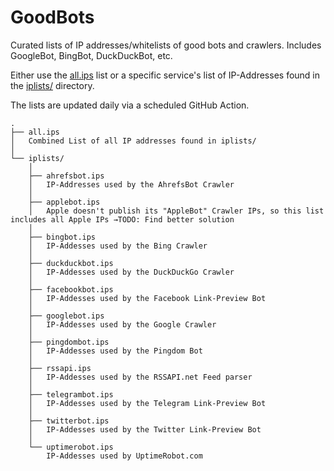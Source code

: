 # GoodBots
Curated lists of IP addresses/whitelists of good bots and crawlers. Includes GoogleBot, BingBot, DuckDuckBot, etc.

Either use the [all.ips](all.ips) list or a specific service's list of IP-Addresses found in the [iplists/](iplists/) directory.

The lists are updated daily via a scheduled GitHub Action.
<!-- TODO: Better Readme -->
  
```
.
├── all.ips 
│   Combined List of all IP addresses found in iplists/
│
└── iplists/
    │
    ├── ahrefsbot.ips
    │   IP-Addresses used by the AhrefsBot Crawler
    │   
    ├── applebot.ips
    │   Apple doesn't publish its "AppleBot" Crawler IPs, so this list includes all Apple IPs →TODO: Find better solution
    │   
    ├── bingbot.ips
    │   IP-Addesses used by the Bing Crawler
    │   
    ├── duckduckbot.ips
    │   IP-Addesses used by the DuckDuckGo Crawler
    │   
    ├── facebookbot.ips
    │   IP-Addesses used by the Facebook Link-Preview Bot
    │   
    ├── googlebot.ips
    │   IP-Addesses used by the Google Crawler
    │   
    ├── pingdombot.ips
    │   IP-Addesses used by the Pingdom Bot
    │   
    ├── rssapi.ips
    │   IP-Addesses used by the RSSAPI.net Feed parser
    │   
    ├── telegrambot.ips
    │   IP-Addesses used by the Telegram Link-Preview Bot
    │   
    ├── twitterbot.ips
    │   IP-Addesses used by the Twitter Link-Preview Bot
    │
    └── uptimerobot.ips 
        IP-Addesses used by UptimeRobot.com
        
```
